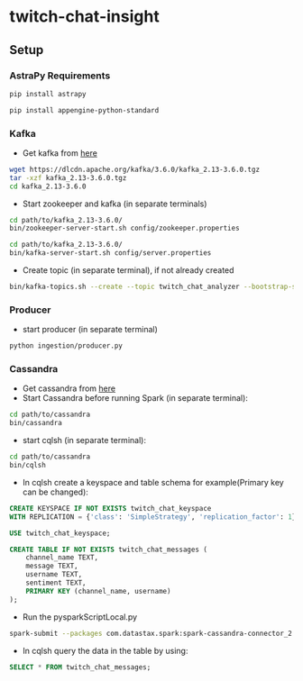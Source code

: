 # twitch-chat-insight

## Setup

### AstraPy Requirements

```bash
pip install astrapy

pip install appengine-python-standard
```

### Kafka

* Get kafka from [here](https://kafka.apache.org/downloads)

```bash
wget https://dlcdn.apache.org/kafka/3.6.0/kafka_2.13-3.6.0.tgz
tar -xzf kafka_2.13-3.6.0.tgz
cd kafka_2.13-3.6.0
```

* Start zookeeper and kafka (in separate terminals)

```bash
cd path/to/kafka_2.13-3.6.0/
bin/zookeeper-server-start.sh config/zookeeper.properties
```

```bash
cd path/to/kafka_2.13-3.6.0/
bin/kafka-server-start.sh config/server.properties
```

* Create topic (in separate terminal), if not already created

```bash
bin/kafka-topics.sh --create --topic twitch_chat_analyzer --bootstrap-server localhost:9092
```

### Producer

* start producer (in separate terminal)

```bash
python ingestion/producer.py
```

<!-- ### (optional) Consumer

* start consumer (in separate terminal)

```bash
python ingestion/consumer.py
``` -->

<!-- ### Spark

* Start Spark (in separate terminal)

```bash
spark-submit --packages org.apache.spark:spark-sql-kafka-0-10_2.12:3.5.0 /path/to/project/inference/pysparkScript.py 
``` -->

### Cassandra

* Get cassandra from [here](https://cassandra.apache.org/download/)
* Start Cassandra before running Spark (in separate terminal):

```bash
cd path/to/cassandra
bin/cassandra
```

* start cqlsh (in separate terminal):

```bash
cd path/to/cassandra
bin/cqlsh
```

* In cqlsh create a keyspace and table schema for example(Primary key can be changed):
  
```sql
CREATE KEYSPACE IF NOT EXISTS twitch_chat_keyspace
WITH REPLICATION = {'class': 'SimpleStrategy', 'replication_factor': 1};

USE twitch_chat_keyspace;

CREATE TABLE IF NOT EXISTS twitch_chat_messages (
    channel_name TEXT,
    message TEXT,
    username TEXT,
    sentiment TEXT,
    PRIMARY KEY (channel_name, username)
); 
```

* Run the pysparkScriptLocal.py

```bash
spark-submit --packages com.datastax.spark:spark-cassandra-connector_2.12:3.4.0,org.apache.spark:spark-sql-kafka-0-10_2.12:3.5.0  pysparkScriptLocal.py
```

* In cqlsh query the data in the table by using:

```sql
SELECT * FROM twitch_chat_messages; 
```

